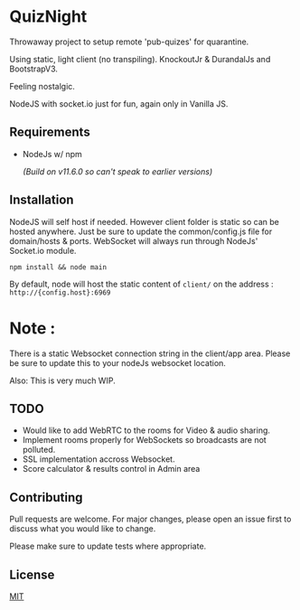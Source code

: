 # QuizNight

Throwaway project to setup remote 'pub-quizes' for quarantine.

Using static, light client (no transpiling). KnockoutJr & DurandalJs and BootstrapV3. 

Feeling nostalgic. 

NodeJS with socket.io just for fun, again only in Vanilla JS. 

## Requirements
 - NodeJs w/ npm 
     
    *(Build on v11.6.0 so can't speak to earlier versions)*


## Installation

NodeJS will self host if needed. However client folder is static so can be hosted anywhere. Just be sure to update the common/config.js file for domain/hosts & ports. WebSocket will always run through NodeJs' Socket.io module. 

```node
npm install && node main
```

By default, node will host the static content of `client/` on the address : `http://{config.host}:6969`


# Note : 
There is a static Websocket connection string in the client/app area. Please be sure to update this to your nodeJs websocket location. 

Also: This is very much WIP. 

## TODO
- Would like to add WebRTC to the rooms for Video & audio sharing. 
- Implement rooms properly for WebSockets so broadcasts are not polluted. 
- SSL implementation accross Websocket. 
- Score calculator & results control in Admin area


## Contributing
Pull requests are welcome. For major changes, please open an issue first to discuss what you would like to change.

Please make sure to update tests where appropriate.

## License
[MIT](https://choosealicense.com/licenses/mit/)
